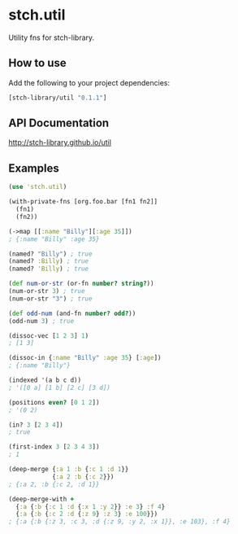 # stch.util

Utility fns for stch-library.

## How to use

Add the following to your project dependencies:

```Clojure
[stch-library/util "0.1.1"]
```

## API Documentation

http://stch-library.github.io/util

## Examples

```Clojure
(use 'stch.util)

(with-private-fns [org.foo.bar [fn1 fn2]]
  (fn1)
  (fn2))

(->map [[:name "Billy"][:age 35]])
; {:name "Billy" :age 35}

(named? "Billy") ; true
(named? :Billy) ; true
(named? 'Billy) ; true

(def num-or-str (or-fn number? string?))
(num-or-str 3) ; true
(num-or-str "3") ; true

(def odd-num (and-fn number? odd?))
(odd-num 3) ; true

(dissoc-vec [1 2 3] 1)
; [1 3]

(dissoc-in {:name "Billy" :age 35} [:age])
; {:name "Billy"}

(indexed '(a b c d))
; '([0 a] [1 b] [2 c] [3 d])

(positions even? [0 1 2])
; '(0 2)

(in? 3 [2 3 4])
; true

(first-index 3 [2 3 4 3])
; 1

(deep-merge {:a 1 :b {:c 1 :d 1}}
            {:a 2 :b {:c 2}})
; {:a 2, :b {:c 2, :d 1}}

(deep-merge-with +
  {:a {:b {:c 1 :d {:x 1 :y 2}} :e 3} :f 4}
  {:a {:b {:c 2 :d {:z 9} :z 3} :e 100}})
; {:a {:b {:z 3, :c 3, :d {:z 9, :y 2, :x 1}}, :e 103}, :f 4}
```















